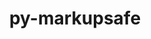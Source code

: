 ---
title: "py-markupsafe"
layout: cache
categories: [package, develop-2024-12-22]
meta: {"versions": ["2.1.3"], "compilers": ["gcc@=11.1.0", "gcc@=11.4.0", "gcc@=13.2.0", "gcc@=7.3.1", "gcc@=9.4.0", "oneapi@=2024.2.1"], "oss": ["amzn2", "ubuntu20.04", "ubuntu22.04", "ubuntu24.04"], "platforms": ["linux"], "targets": ["aarch64", "neoverse_v2", "ppc64le", "x86_64_v3"], "stacks": ["aws-isc", "aws-isc-aarch64", "data-vis-sdk", "e4s", "e4s-neoverse-v2", "e4s-oneapi", "e4s-power", "e4s-rocm-external", "ml-linux-aarch64-cpu", "ml-linux-aarch64-cuda", "ml-linux-x86_64-cpu", "ml-linux-x86_64-cuda", "ml-linux-x86_64-rocm", "root"], "num_specs": 23, "num_specs_by_stack": {"aws-isc-aarch64": 1, "root": 23, "aws-isc": 1, "e4s-power": 2, "data-vis-sdk": 1, "e4s-neoverse-v2": 1, "e4s-rocm-external": 1, "e4s": 6, "e4s-oneapi": 4, "ml-linux-aarch64-cuda": 3, "ml-linux-aarch64-cpu": 3, "ml-linux-x86_64-rocm": 3, "ml-linux-x86_64-cuda": 3, "ml-linux-x86_64-cpu": 3}}
spec_details: [{"hash": "syzxpkm7nujuawcopbgwi3rtcawknd5k", "compiler": "gcc@=7.3.1", "versions": ["2.1.3"], "os": "amzn2", "platform": "linux", "target": "aarch64", "variants": ["build_system=python_pip"], "stacks": ["aws-isc-aarch64", "root"], "size": "-", "tarball": "https://binaries.spack.io/develop-2024-12-22/build_cache/linux-amzn2-aarch64/gcc-7.3.1/py-markupsafe-2.1.3/linux-amzn2-aarch64-gcc-7.3.1-py-markupsafe-2.1.3-syzxpkm7nujuawcopbgwi3rtcawknd5k.spack"}, {"hash": "wzq42qf5ja3k6sxjtkzyzhkcu2pau4fj", "compiler": "gcc@=7.3.1", "versions": ["2.1.3"], "os": "amzn2", "platform": "linux", "target": "x86_64_v3", "variants": ["build_system=python_pip"], "stacks": ["aws-isc", "root"], "size": "-", "tarball": "https://binaries.spack.io/develop-2024-12-22/build_cache/linux-amzn2-x86_64_v3/gcc-7.3.1/py-markupsafe-2.1.3/linux-amzn2-x86_64_v3-gcc-7.3.1-py-markupsafe-2.1.3-wzq42qf5ja3k6sxjtkzyzhkcu2pau4fj.spack"}, {"hash": "cjeia2lkr5iujeynyxaxejcblmrvsoor", "compiler": "gcc@=9.4.0", "versions": ["2.1.3"], "os": "ubuntu20.04", "platform": "linux", "target": "ppc64le", "variants": ["build_system=python_pip"], "stacks": ["root", "e4s-power"], "size": "-", "tarball": "https://binaries.spack.io/develop-2024-12-22/build_cache/linux-ubuntu20.04-ppc64le/gcc-9.4.0/py-markupsafe-2.1.3/linux-ubuntu20.04-ppc64le-gcc-9.4.0-py-markupsafe-2.1.3-cjeia2lkr5iujeynyxaxejcblmrvsoor.spack"}, {"hash": "f3mdmqwsoknobctqv23wfkxzzca7lqwa", "compiler": "gcc@=9.4.0", "versions": ["2.1.3"], "os": "ubuntu20.04", "platform": "linux", "target": "ppc64le", "variants": ["build_system=python_pip"], "stacks": ["root", "e4s-power"], "size": "-", "tarball": "https://binaries.spack.io/develop-2024-12-22/build_cache/linux-ubuntu20.04-ppc64le/gcc-9.4.0/py-markupsafe-2.1.3/linux-ubuntu20.04-ppc64le-gcc-9.4.0-py-markupsafe-2.1.3-f3mdmqwsoknobctqv23wfkxzzca7lqwa.spack"}, {"hash": "uhivwrr7jggvm4jfzakgjsi5b7sn2gco", "compiler": "gcc@=11.1.0", "versions": ["2.1.3"], "os": "ubuntu20.04", "platform": "linux", "target": "x86_64_v3", "variants": ["build_system=python_pip"], "stacks": ["root", "data-vis-sdk"], "size": "-", "tarball": "https://binaries.spack.io/develop-2024-12-22/build_cache/linux-ubuntu20.04-x86_64_v3/gcc-11.1.0/py-markupsafe-2.1.3/linux-ubuntu20.04-x86_64_v3-gcc-11.1.0-py-markupsafe-2.1.3-uhivwrr7jggvm4jfzakgjsi5b7sn2gco.spack"}, {"hash": "xm6kt3kdtzytuil2u735kavb6pyhhxqu", "compiler": "gcc@=11.4.0", "versions": ["2.1.3"], "os": "ubuntu22.04", "platform": "linux", "target": "neoverse_v2", "variants": ["build_system=python_pip"], "stacks": ["root", "e4s-neoverse-v2"], "size": "-", "tarball": "https://binaries.spack.io/develop-2024-12-22/build_cache/linux-ubuntu22.04-neoverse_v2/gcc-11.4.0/py-markupsafe-2.1.3/linux-ubuntu22.04-neoverse_v2-gcc-11.4.0-py-markupsafe-2.1.3-xm6kt3kdtzytuil2u735kavb6pyhhxqu.spack"}, {"hash": "qzuptgw32yfyoqfrzm75qrfamdo3u22m", "compiler": "gcc@=11.4.0", "versions": ["2.1.3"], "os": "ubuntu22.04", "platform": "linux", "target": "x86_64_v3", "variants": ["build_system=python_pip"], "stacks": ["e4s-rocm-external", "root", "e4s"], "size": "-", "tarball": "https://binaries.spack.io/develop-2024-12-22/build_cache/linux-ubuntu22.04-x86_64_v3/gcc-11.4.0/py-markupsafe-2.1.3/linux-ubuntu22.04-x86_64_v3-gcc-11.4.0-py-markupsafe-2.1.3-qzuptgw32yfyoqfrzm75qrfamdo3u22m.spack"}, {"hash": "azdunggevtsiopooa5cs7irmftmlpskf", "compiler": "gcc@=11.4.0", "versions": ["2.1.3"], "os": "ubuntu22.04", "platform": "linux", "target": "x86_64_v3", "variants": ["build_system=python_pip"], "stacks": ["root", "e4s"], "size": "-", "tarball": "https://binaries.spack.io/develop-2024-12-22/build_cache/linux-ubuntu22.04-x86_64_v3/gcc-11.4.0/py-markupsafe-2.1.3/linux-ubuntu22.04-x86_64_v3-gcc-11.4.0-py-markupsafe-2.1.3-azdunggevtsiopooa5cs7irmftmlpskf.spack"}, {"hash": "3agqoxtczskaedtnkxvhhquxxafxrkkk", "compiler": "gcc@=11.4.0", "versions": ["2.1.3"], "os": "ubuntu22.04", "platform": "linux", "target": "x86_64_v3", "variants": ["build_system=python_pip"], "stacks": ["root", "e4s"], "size": "-", "tarball": "https://binaries.spack.io/develop-2024-12-22/build_cache/linux-ubuntu22.04-x86_64_v3/gcc-11.4.0/py-markupsafe-2.1.3/linux-ubuntu22.04-x86_64_v3-gcc-11.4.0-py-markupsafe-2.1.3-3agqoxtczskaedtnkxvhhquxxafxrkkk.spack"}, {"hash": "jiexbjiqseotiuofa2ni47y7xpxg4bn7", "compiler": "gcc@=11.4.0", "versions": ["2.1.3"], "os": "ubuntu22.04", "platform": "linux", "target": "x86_64_v3", "variants": ["build_system=python_pip"], "stacks": ["root", "e4s"], "size": "-", "tarball": "https://binaries.spack.io/develop-2024-12-22/build_cache/linux-ubuntu22.04-x86_64_v3/gcc-11.4.0/py-markupsafe-2.1.3/linux-ubuntu22.04-x86_64_v3-gcc-11.4.0-py-markupsafe-2.1.3-jiexbjiqseotiuofa2ni47y7xpxg4bn7.spack"}, {"hash": "rt7qdczyroyxd3cz466u5mqbii6ynixv", "compiler": "gcc@=11.4.0", "versions": ["2.1.3"], "os": "ubuntu22.04", "platform": "linux", "target": "x86_64_v3", "variants": ["build_system=python_pip"], "stacks": ["root", "e4s"], "size": "-", "tarball": "https://binaries.spack.io/develop-2024-12-22/build_cache/linux-ubuntu22.04-x86_64_v3/gcc-11.4.0/py-markupsafe-2.1.3/linux-ubuntu22.04-x86_64_v3-gcc-11.4.0-py-markupsafe-2.1.3-rt7qdczyroyxd3cz466u5mqbii6ynixv.spack"}, {"hash": "hxk5xgntvhrhduz3ryzv7ue3pj4g7zlp", "compiler": "gcc@=11.4.0", "versions": ["2.1.3"], "os": "ubuntu22.04", "platform": "linux", "target": "x86_64_v3", "variants": ["build_system=python_pip"], "stacks": ["root", "e4s"], "size": "-", "tarball": "https://binaries.spack.io/develop-2024-12-22/build_cache/linux-ubuntu22.04-x86_64_v3/gcc-11.4.0/py-markupsafe-2.1.3/linux-ubuntu22.04-x86_64_v3-gcc-11.4.0-py-markupsafe-2.1.3-hxk5xgntvhrhduz3ryzv7ue3pj4g7zlp.spack"}, {"hash": "72447h4tzbq3yxx7o3linjb6b7xjyvuf", "compiler": "oneapi@=2024.2.1", "versions": ["2.1.3"], "os": "ubuntu22.04", "platform": "linux", "target": "x86_64_v3", "variants": ["build_system=python_pip"], "stacks": ["e4s-oneapi", "root"], "size": "-", "tarball": "https://binaries.spack.io/develop-2024-12-22/build_cache/linux-ubuntu22.04-x86_64_v3/oneapi-2024.2.1/py-markupsafe-2.1.3/linux-ubuntu22.04-x86_64_v3-oneapi-2024.2.1-py-markupsafe-2.1.3-72447h4tzbq3yxx7o3linjb6b7xjyvuf.spack"}, {"hash": "xfbnadcdenw2sh5fclvo4axpg3cuv4z7", "compiler": "oneapi@=2024.2.1", "versions": ["2.1.3"], "os": "ubuntu22.04", "platform": "linux", "target": "x86_64_v3", "variants": ["build_system=python_pip"], "stacks": ["e4s-oneapi", "root"], "size": "-", "tarball": "https://binaries.spack.io/develop-2024-12-22/build_cache/linux-ubuntu22.04-x86_64_v3/oneapi-2024.2.1/py-markupsafe-2.1.3/linux-ubuntu22.04-x86_64_v3-oneapi-2024.2.1-py-markupsafe-2.1.3-xfbnadcdenw2sh5fclvo4axpg3cuv4z7.spack"}, {"hash": "ifp7ylipzmt45eypquw3xvxul7hmimwa", "compiler": "oneapi@=2024.2.1", "versions": ["2.1.3"], "os": "ubuntu22.04", "platform": "linux", "target": "x86_64_v3", "variants": ["build_system=python_pip"], "stacks": ["e4s-oneapi", "root"], "size": "-", "tarball": "https://binaries.spack.io/develop-2024-12-22/build_cache/linux-ubuntu22.04-x86_64_v3/oneapi-2024.2.1/py-markupsafe-2.1.3/linux-ubuntu22.04-x86_64_v3-oneapi-2024.2.1-py-markupsafe-2.1.3-ifp7ylipzmt45eypquw3xvxul7hmimwa.spack"}, {"hash": "5qftihqch2pp5apgxuyrdfbt22o6uvv3", "compiler": "oneapi@=2024.2.1", "versions": ["2.1.3"], "os": "ubuntu22.04", "platform": "linux", "target": "x86_64_v3", "variants": ["build_system=python_pip"], "stacks": ["e4s-oneapi", "root"], "size": "-", "tarball": "https://binaries.spack.io/develop-2024-12-22/build_cache/linux-ubuntu22.04-x86_64_v3/oneapi-2024.2.1/py-markupsafe-2.1.3/linux-ubuntu22.04-x86_64_v3-oneapi-2024.2.1-py-markupsafe-2.1.3-5qftihqch2pp5apgxuyrdfbt22o6uvv3.spack"}, {"hash": "4h5s4jrcuokwc3qi44cmsacwnbutp5u2", "compiler": "gcc@=13.2.0", "versions": ["2.1.3"], "os": "ubuntu24.04", "platform": "linux", "target": "aarch64", "variants": ["build_system=python_pip"], "stacks": ["ml-linux-aarch64-cuda", "root", "ml-linux-aarch64-cpu"], "size": "-", "tarball": "https://binaries.spack.io/develop-2024-12-22/build_cache/linux-ubuntu24.04-aarch64/gcc-13.2.0/py-markupsafe-2.1.3/linux-ubuntu24.04-aarch64-gcc-13.2.0-py-markupsafe-2.1.3-4h5s4jrcuokwc3qi44cmsacwnbutp5u2.spack"}, {"hash": "oypdsxtb6hmrbie2kdh33o2gnfhs225p", "compiler": "gcc@=13.2.0", "versions": ["2.1.3"], "os": "ubuntu24.04", "platform": "linux", "target": "aarch64", "variants": ["build_system=python_pip"], "stacks": ["ml-linux-aarch64-cuda", "root", "ml-linux-aarch64-cpu"], "size": "-", "tarball": "https://binaries.spack.io/develop-2024-12-22/build_cache/linux-ubuntu24.04-aarch64/gcc-13.2.0/py-markupsafe-2.1.3/linux-ubuntu24.04-aarch64-gcc-13.2.0-py-markupsafe-2.1.3-oypdsxtb6hmrbie2kdh33o2gnfhs225p.spack"}, {"hash": "4r3uc7zk5d2tiamm5u3gfn6kv6zi72cn", "compiler": "gcc@=13.2.0", "versions": ["2.1.3"], "os": "ubuntu24.04", "platform": "linux", "target": "aarch64", "variants": ["build_system=python_pip"], "stacks": ["ml-linux-aarch64-cuda", "root", "ml-linux-aarch64-cpu"], "size": "-", "tarball": "https://binaries.spack.io/develop-2024-12-22/build_cache/linux-ubuntu24.04-aarch64/gcc-13.2.0/py-markupsafe-2.1.3/linux-ubuntu24.04-aarch64-gcc-13.2.0-py-markupsafe-2.1.3-4r3uc7zk5d2tiamm5u3gfn6kv6zi72cn.spack"}, {"hash": "bnpjsyf7wkcqkh4mgrk6ek7kctdvwdml", "compiler": "gcc@=13.2.0", "versions": ["2.1.3"], "os": "ubuntu24.04", "platform": "linux", "target": "x86_64_v3", "variants": ["build_system=python_pip"], "stacks": ["ml-linux-x86_64-rocm", "root"], "size": "-", "tarball": "https://binaries.spack.io/develop-2024-12-22/build_cache/linux-ubuntu24.04-x86_64_v3/gcc-13.2.0/py-markupsafe-2.1.3/linux-ubuntu24.04-x86_64_v3-gcc-13.2.0-py-markupsafe-2.1.3-bnpjsyf7wkcqkh4mgrk6ek7kctdvwdml.spack"}, {"hash": "usi7rkqwzmfy7jyezyf3pwehoxntjv52", "compiler": "gcc@=13.2.0", "versions": ["2.1.3"], "os": "ubuntu24.04", "platform": "linux", "target": "x86_64_v3", "variants": ["build_system=python_pip"], "stacks": ["ml-linux-x86_64-rocm", "root", "ml-linux-x86_64-cuda", "ml-linux-x86_64-cpu"], "size": "-", "tarball": "https://binaries.spack.io/develop-2024-12-22/build_cache/linux-ubuntu24.04-x86_64_v3/gcc-13.2.0/py-markupsafe-2.1.3/linux-ubuntu24.04-x86_64_v3-gcc-13.2.0-py-markupsafe-2.1.3-usi7rkqwzmfy7jyezyf3pwehoxntjv52.spack"}, {"hash": "g2pl26casthj3lhvkr2wefz3akk7mat3", "compiler": "gcc@=13.2.0", "versions": ["2.1.3"], "os": "ubuntu24.04", "platform": "linux", "target": "x86_64_v3", "variants": ["build_system=python_pip"], "stacks": ["root", "ml-linux-x86_64-cuda", "ml-linux-x86_64-cpu"], "size": "-", "tarball": "https://binaries.spack.io/develop-2024-12-22/build_cache/linux-ubuntu24.04-x86_64_v3/gcc-13.2.0/py-markupsafe-2.1.3/linux-ubuntu24.04-x86_64_v3-gcc-13.2.0-py-markupsafe-2.1.3-g2pl26casthj3lhvkr2wefz3akk7mat3.spack"}, {"hash": "slt7gh3blmqlw72mim5wyz4ao6bl5obp", "compiler": "gcc@=13.2.0", "versions": ["2.1.3"], "os": "ubuntu24.04", "platform": "linux", "target": "x86_64_v3", "variants": ["build_system=python_pip"], "stacks": ["ml-linux-x86_64-rocm", "root", "ml-linux-x86_64-cuda", "ml-linux-x86_64-cpu"], "size": "-", "tarball": "https://binaries.spack.io/develop-2024-12-22/build_cache/linux-ubuntu24.04-x86_64_v3/gcc-13.2.0/py-markupsafe-2.1.3/linux-ubuntu24.04-x86_64_v3-gcc-13.2.0-py-markupsafe-2.1.3-slt7gh3blmqlw72mim5wyz4ao6bl5obp.spack"}]
---